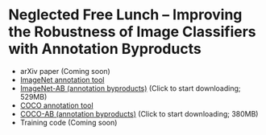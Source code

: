 # Neglected Free Lunch – Improving the Robustness of Image Classifiers with Annotation Byproducts

* arXiv paper (Coming soon)
* [ImageNet annotation tool](https://github.com/naver-ai/imagenet-annotation-tool)
* [ImageNet-AB (annotation byproducts)](https://hybridsupervision-image-net.s3.us-east-2.amazonaws.com/repository/imagenet_ab_v1_0.tar.gz) (Click to start downloading; 529MB)
* [COCO annotation tool](https://github.com/naver-ai/coco-annotation-tool)
* [COCO-AB (annotation byproducts)](https://hybridsupervision-coco.s3.us-east-2.amazonaws.com/hybridsup/coco_ab_v1_0.json) (Click to start downloading; 380MB)
* Training code (Coming soon)
